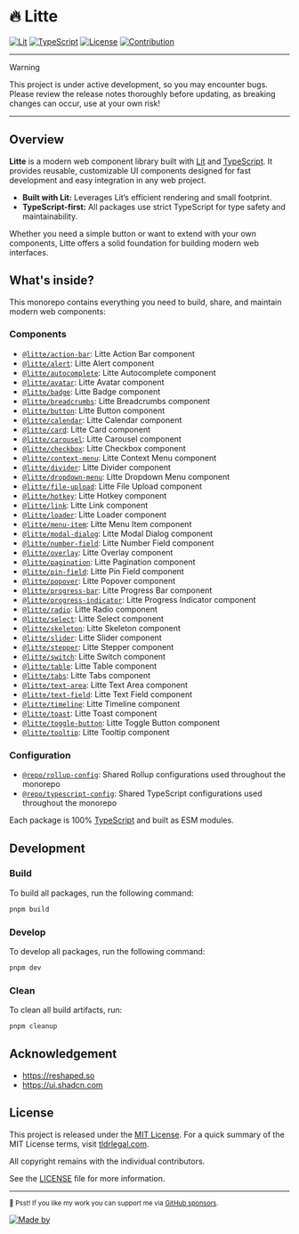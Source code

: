 # 🔥 Litte

[![Lit](https://img.shields.io/badge/Lit-v3-blue.svg?logo=lit)](https://lit.dev)
[![TypeScript](https://img.shields.io/badge/TypeScript-v5.9-blue.svg?logo=TypeScript&logoColor=blue)](https://www.typescriptlang.org)
[![License](https://img.shields.io/github/license/riipandi/litte?color=green)](https://github.com/riipandi/litte/graphs/contributors)
[![Contribution](https://img.shields.io/badge/Contributions-welcome-gray.svg?labelColor=gray)](https://github.com/riipandi/litte/graphs/contributors)
<!-- [![Release](https://img.shields.io/github/v/release/riipandi/litte?logo=npm&logoColor=white)](https://github.com/riipandi/litte/releases) -->
<!-- [![CI Test](https://github.com/riipandi/litte/actions/workflows/ci-test.yml/badge.svg)](https://github.com/riipandi/litte/actions/workflows/ci-test.yml) -->
<!-- [![CI Build](https://github.com/riipandi/litte/actions/workflows/ci-build.yml/badge.svg)](https://github.com/riipandi/litte/actions/workflows/ci-build.yml) -->
<!-- [![CI Release](https://github.com/riipandi/litte/actions/workflows/release.yml/badge.svg)](https://github.com/riipandi/litte/actions/workflows/release.yml) -->

---

> [!WARNING]
> This project is under active development, so you may encounter bugs.
> Please review the release notes thoroughly before updating, as breaking
> changes can occur, use at your own risk!

---

## Overview

**Litte** is a modern web component library built with [Lit][lit] and [TypeScript][typescript].
It provides reusable, customizable UI components designed for fast development and easy integration in
any web project.

- **Built with Lit:** Leverages Lit’s efficient rendering and small footprint.
- **TypeScript-first:** All packages use strict TypeScript for type safety and maintainability.

Whether you need a simple button or want to extend with your own components, Litte offers a solid
foundation for building modern web interfaces.

## What's inside?

This monorepo contains everything you need to build, share, and maintain modern web components:

### Components

- [`@litte/action-bar`](https://npm.im/@litte/action-bar): Litte Action Bar component
- [`@litte/alert`](https://npm.im/@litte/alert): Litte Alert component
- [`@litte/autocomplete`](https://npm.im/@litte/autocomplete): Litte Autocomplete component
- [`@litte/avatar`](https://npm.im/@litte/avatar): Litte Avatar component
- [`@litte/badge`](https://npm.im/@litte/badge): Litte Badge component
- [`@litte/breadcrumbs`](https://npm.im/@litte/breadcrumbs): Litte Breadcrumbs component
- [`@litte/button`](https://npm.im/@litte/button): Litte Button component
- [`@litte/calendar`](https://npm.im/@litte/calendar): Litte Calendar component
- [`@litte/card`](https://npm.im/@litte/card): Litte Card component
- [`@litte/carousel`](https://npm.im/@litte/carousel): Litte Carousel component
- [`@litte/checkbox`](https://npm.im/@litte/checkbox): Litte Checkbox component
- [`@litte/context-menu`](https://npm.im/@litte/context-menu): Litte Context Menu component
- [`@litte/divider`](https://npm.im/@litte/divider): Litte Divider component
- [`@litte/dropdown-menu`](https://npm.im/@litte/dropdown-menu): Litte Dropdown Menu component
- [`@litte/file-upload`](https://npm.im/@litte/file-upload): Litte File Upload component
- [`@litte/hotkey`](https://npm.im/@litte/hotkey): Litte Hotkey component
- [`@litte/link`](https://npm.im/@litte/link): Litte Link component
- [`@litte/loader`](https://npm.im/@litte/loader): Litte Loader component
- [`@litte/menu-item`](https://npm.im/@litte/menu-item): Litte Menu Item component
- [`@litte/modal-dialog`](https://npm.im/@litte/modal-dialog): Litte Modal Dialog component
- [`@litte/number-field`](https://npm.im/@litte/number-field): Litte Number Field component
- [`@litte/overlay`](https://npm.im/@litte/overlay): Litte Overlay component
- [`@litte/pagination`](https://npm.im/@litte/pagination): Litte Pagination component
- [`@litte/pin-field`](https://npm.im/@litte/pin-field): Litte Pin Field component
- [`@litte/popover`](https://npm.im/@litte/popover): Litte Popover component
- [`@litte/progress-bar`](https://npm.im/@litte/progress-bar): Litte Progress Bar component
- [`@litte/progress-indicator`](https://npm.im/@litte/progress-indicator): Litte Progress Indicator component
- [`@litte/radio`](https://npm.im/@litte/radio): Litte Radio component
- [`@litte/select`](https://npm.im/@litte/select): Litte Select component
- [`@litte/skeleton`](https://npm.im/@litte/skeleton): Litte Skeleton component
- [`@litte/slider`](https://npm.im/@litte/slider): Litte Slider component
- [`@litte/stepper`](https://npm.im/@litte/stepper): Litte Stepper component
- [`@litte/switch`](https://npm.im/@litte/switch): Litte Switch component
- [`@litte/table`](https://npm.im/@litte/table): Litte Table component
- [`@litte/tabs`](https://npm.im/@litte/tabs): Litte Tabs component
- [`@litte/text-area`](https://npm.im/@litte/text-area): Litte Text Area component
- [`@litte/text-field`](https://npm.im/@litte/text-field): Litte Text Field component
- [`@litte/timeline`](https://npm.im/@litte/timeline): Litte Timeline component
- [`@litte/toast`](https://npm.im/@litte/toast): Litte Toast component
- [`@litte/toggle-button`](https://npm.im/@litte/toggle-button): Litte Toggle Button component
- [`@litte/tooltip`](https://npm.im/@litte/tooltip): Litte Tooltip component

### Configuration

- [`@repo/rollup-config`](./internal/rollup-config): Shared Rollup configurations used throughout the monorepo
- [`@repo/typescript-config`](./internal/typescript-config): Shared TypeScript configurations used throughout the monorepo

Each package is 100% [TypeScript][typescript] and built as ESM modules.

## Development

### Build

To build all packages, run the following command:

```bash
pnpm build
```

### Develop

To develop all packages, run the following command:

```bash
pnpm dev
```

### Clean

To clean all build artifacts, run:

```bash
pnpm cleanup
```

## Acknowledgement

- https://reshaped.so
- https://ui.shadcn.com

## License

This project is released under the [MIT License][license-mit]. For a quick summary of the MIT License terms,
visit [tldrlegal.com][tldr-mit].

All copyright remains with the individual contributors.

See the [LICENSE][license-mit] file for more information.

---

<sub>🤫 Psst! If you like my work you can support me via [GitHub sponsors](https://github.com/sponsors/riipandi).</sub>

[![Made by](https://badgen.net/badge/icon/Made%20by%20Aris%20Ripandi?icon=cocoapods&label&color=black&labelColor=black)][riipandi-x]

<!-- link reference definition -->
[license-mit]: https://github.com/riipandi/litte/blob/main/LICENSE
[lit]: https://lit.dev
[typescript]: https://www.typescriptlang.org
[tldr-mit]: https://www.tldrlegal.com/license/mit-license
[riipandi-x]: https://x.com/intent/follow?screen_name=riipandi
